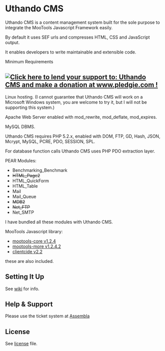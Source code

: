 Uthando CMS
===

Uthando CMS is a content management system built for the sole purpose to integrate the MooTools Javascript Framework easily.

By default it uses SEF urls and compresses HTML, CSS and JavaScript output.

It enables developers to write maintainable and extensible code.

Minimum Requirements

<a href='http://www.pledgie.com/campaigns/10192'><img alt='Click here to lend your support to: Uthando CMS and make a donation at www.pledgie.com !' src='http://www.pledgie.com/campaigns/10192.png?skin_name=chrome' border='0' /></a>
---

Linux hosting. (I cannot guarantee that Uthando CMS will work on a Microsoft Windows system, you are welcome to try it, but I will not be supporting this system.)

Apache Web Server enabled with mod_rewrite, mod_deflate, mod_expires.

MySQL DBMS.

Uthando CMS requires PHP 5.2.x, enabled with DOM, FTP, GD, Hash, JSON, Mcrypt, MySQL, PCRE, PDO, SESSION, SPL.

For database function calls Uthando CMS uses PHP PDO extraction layer.

PEAR Modules:

* Benchmarking_Benchmark
* <del>HTML_Page2</del>
* HTML_QuickForm
* HTML_Table
* Mail
* Mail_Queue
* <del>MDB2</del>
* <del>Net_FTP</del>
* Net_SMTP

I have bundled all these modules with Uthando CMS.

MooTools Javascript library:

* [mootools-core v1.2.4](http://github.com/mootools/mootools-more/tree/master)
* [mootools-more v1.2.4.2](http://github.com/mootools/mootools-core/tree/master)
* [clientcide v2.2](http://github.com/anutron/clientcide/tree/master)

these are also included.

Setting It Up
---

See [wiki](http://wiki.github.com/vincentbluff/Uthando-CMS/setup-instructions) for info.

Help & Support
---

Please use the ticket system at [Assembla](https://www.assembla.com/spaces/uthandocms/tickets)

License
---

See [license](master/LICENSE) file.

